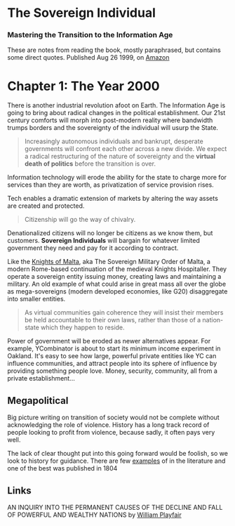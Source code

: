 # The Sovereign Individual 

### Mastering the Transition to the Information Age

These are notes from reading the book, mostly paraphrased, but contains some direct quotes.  Published Aug 26 1999, on [Amazon](https://www.amazon.ca/Sovereign-Individual-Mastering-Transition-Information/dp/0684832720)

# Chapter 1: The Year 2000

There is another industrial revolution afoot on Earth.  The Information Age is going to bring about radical changes in the political establishment.  Our 21st century comforts will morph into post-modern reality where bandwidth trumps borders and the sovereignty of the individual will usurp the State.

> Increasingly autonomous individuals and bankrupt, desperate governments will confront each other across a new divide.  We expect a radical restructuring of the nature of sovereignty and the **virtual death of politics** before the transition is over. 

Information technology will erode the ability for the state to charge more for services than they are worth, as privatization of service provision rises.

Tech enables a dramatic extension of markets by altering the way assets are created and protected.  

> Citizenship will go the way of chivalry. 

Denationalized citizens will no longer be citizens as we know them, but customers.  **Sovereign Individuals** will bargain for whatever limited government they need and pay for it according to contract.

Like the [Knights of Malta](https://en.wikipedia.org/wiki/Sovereign_Military_Order_of_Malta), aka The Sovereign Military Order of Malta, a modern Rome-based continuation of the medieval Knights Hospitaller.  They operate a sovereign entity issuing money, creating laws and maintaining a military.  An old example of what could arise in great mass all over the globe as mega-sovereigns (modern developed economies, like G20) disaggregate into smaller entities. 

> As virtual communities gain coherence they will insist their members be held accountable to their own laws, rather than those of a nation-state which they happen to reside. 

Power of government will be eroded as newer alternatives appear.  For example, YCombinator is about to start its minimum income experiment in Oakland.  It's easy to see how large, powerful private entities like YC can influence communities, and attract people into its sphere of influence by providing something people love.  Money, security, community, all from a private establishment...


## Megapolitical

Big picture writing on transition of society would not be complete without acknowledging the role of violence.  History has a long track record of people looking to profit from violence, because sadly, it often pays very well.

The lack of clear thought put into this going forward would be foolish, so we look to history for guidance.  There are few [examples][playfair] of in the literature and one of the best was published in 1804 




## Links

AN INQUIRY INTO THE PERMANENT CAUSES OF THE DECLINE AND FALL OF POWERFUL AND WEALTHY NATIONS by [William Playfair][playfair]

[playfair]: https://www.amazon.ca/Permanent-Powerful-Nations-Prosperity-Prolonged-ebook/dp/B00849LBXY